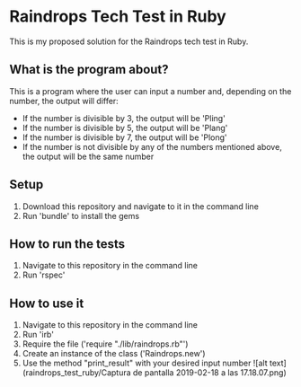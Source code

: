 Raindrops Tech Test in Ruby
==================
This is my proposed solution for the Raindrops tech test in Ruby.

What is the program about?
-------
This is a program where the user can input a number and, depending on the number, the output will differ:
- If the number is divisible by 3, the output will be 'Pling'
- If the number is divisible by 5, the output will be 'Plang'
- If the number is divisible by 7, the output will be 'Plong'
- If the number is not divisible by any of the numbers mentioned above, the output will be the same number

Setup
-------
1. Download this repository and navigate to it in the command line
2. Run 'bundle' to install the gems

How to run the tests
-------
1. Navigate to this repository in the command line
2. Run 'rspec'

How to use it
-------
1. Navigate to this repository in the command line
2. Run 'irb'
3. Require the file ('require "./lib/raindrops.rb"')
4. Create an instance of the class ('Raindrops.new')
5. Use the method "print_result" with your desired input number
![alt text](raindrops_test_ruby/Captura de pantalla 2019-02-18 a las 17.18.07.png)
